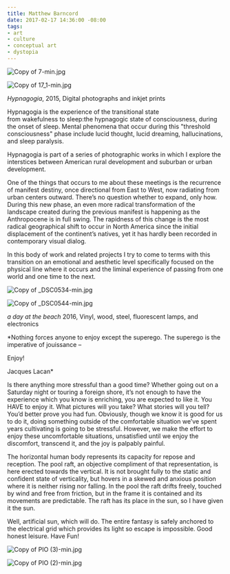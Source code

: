 ```yaml
---
title: Matthew Barncord
date: 2017-02-17 14:36:00 -08:00
tags:
- art
- culture
- conceptual art
- dystopia
---
```


![Copy of 7-min.jpg](/uploads/Copy%20of%207-min.JPG)

![Copy of 17_1-min.jpg](/uploads/Copy%20of%2017_1-min.jpg)

*Hypnagogia*, 2015, Digital photographs and inkjet prints

Hypnagogia is the experience of the transitional state from wakefulness to sleep:the hypnagogic state of consciousness, during the onset of sleep. Mental phenomena that occur during this &quot;threshold consciousness&quot; phase include lucid thought, lucid dreaming, hallucinations, and sleep paralysis. 

Hypnagogia is part of a series of photographic works in which I explore the interstices between American rural development and suburban or urban development.

One of the things that occurs to me about these meetings is the recurrence of manifest destiny, once directional from East to West, now radiating from urban centers outward. There’s no question whether to expand, only how. During this new phase, an even more radical transformation of the landscape created during the previous manifest is happening as the Anthropocene is in full swing. The rapidness of this change is the most radical geographical shift to occur in North America since the initial displacement of the continent’s natives, yet it has hardly been recorded in contemporary visual dialog.

In this body of work and related projects I try to come to terms with this transition on an emotional and aesthetic level specifically focused on the physical line where it occurs and the liminal experience of passing from one world and one time to the next.

![Copy of _DSC0534-min.jpg](/uploads/Copy%20of%20_DSC0534-min.jpg)

![Copy of _DSC0544-min.jpg](/uploads/Copy%20of%20_DSC0544-min.jpg)
 
*a day at the beach* 2016, Vinyl, wood, steel, fluorescent lamps, and electronics

*Nothing forces anyone to enjoy except the superego. The superego is the imperative of jouissance – 

Enjoy!

Jacques Lacan*

Is there anything more stressful than a good time? Whether going out on a Saturday night or touring a foreign shore, it’s not enough to have the experience which you know is enriching, you are expected to like it. You HAVE to enjoy it. What pictures will you take? What stories will you tell? You’d better prove you had fun. Obviously, though we know it is good for us to do it, doing something outside of the comfortable situation we’ve spent years cultivating is going to be stressful. However, we make the effort to enjoy these uncomfortable situations, unsatisfied until we enjoy the discomfort, transcend it, and the joy is palpably painful.

The horizontal human body represents its capacity for repose and reception. The pool raft, an objective compliment of that representation, is here erected towards the vertical. It is not brought fully to the static and confident state of verticality, but hovers in a skewed and anxious position where it is neither rising nor falling. In the pool the raft drifts freely, touched by wind and free from friction, but in the frame it is contained and its movements are predictable. The raft has its place in the sun, so I have given it the sun.

Well, artificial sun, which will do. The entire fantasy is safely anchored to the electrical grid which provides its light so escape is impossible. Good honest leisure. Have Fun!

![Copy of PIO (3)-min.jpg](/uploads/Copy%20of%20PIO%20(3)-min.jpg)

![Copy of PIO (2)-min.jpg](/uploads/Copy%20of%20PIO%20(2)-min.jpg)